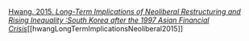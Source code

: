 [Hwang. 2015. *Long-Term Implications of Neoliberal Restructuring and Rising Inequality :South Korea after the 1997 Asian Financial Crisis*](zotero://select/items/1_PWX2IURB)[[hwangLongTermImplicationsNeoliberal2015]]